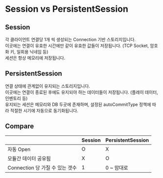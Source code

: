 Session vs PersistentSession
====

Session
----
각 클라이언트 연결당 1개 씩 생성되는 Connection 기반 스토리지입니다.<br>
이곳에는 연결이 유효한 시간에만 같이 유효한 값들이 저장됩니다. (TCP Socket, 암호화 키, 일회용 닉네임 등)<br>
세션은 항상 메모리에 저장됩니다.

PersistentSession
----
연결 상태에 관계없이 유지되는 스토리지입니다.<br>
이곳에는 연결이 종료된 후에도 유지되야 하는 데이터들이 저장됩니다. (플레이 데이터, 인벤토리 등)<br>
유지되는 세션은 메모리와 DB 두곳에 존재하며, 설정된 autoCommitType 정책에 따라 적절한 시기에 자동으로 동기화됩니다.


Compare
----
|               | Session     | PersistentSession |
| ------------- | ------------- | --------------- |
| 자동 Open     | O           |  X            |
| 모듈간 데이터 공유됨   |   X | O            |
| Connection 당 가질 수 있는 갯수   |   1 | 0 ~ 맘대로            |
